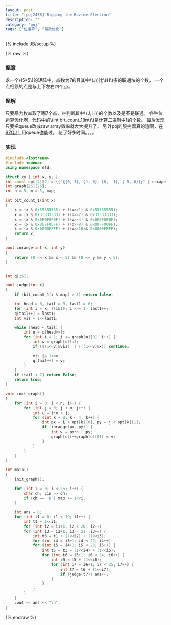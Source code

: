 ```yaml
---
layout: post
title: "[poj2458] Rigging the Bovine Election"
description: ""
category: "poj"
tags: ["位运算", "常数优化"]
---
```

{% include JB/setup %}

{% raw %}
### 题意
求一个\\(5\*5\\)的矩阵中，点数为7的且其中\\(J\\)比\\(H\\)多的联通块的个数，
一个点相领的点是与上下左右四个点。

### 题解
只要暴力枚举取了哪7个点，并判断其中\\(J, H\\)的个数以及是不是联通。
各种位运算优化啊，代码中的\\(int bit\_count\_1(int)\\)是计算二进制中1的个数。
最后发现只要把queue改成raw array效率就大大提升了。
另外poj的服务器真的渣啊，在[BZOJ][1]上用queue也能过。
花了好多时间。。。。

### 实现
```cpp
#include <iostream>
#include <queue>
using namespace std;

struct xy { int x, y; };
int const opt[4][2] = {{"{{0, 1}, {1, 0}, {0, -1}, {-1, 0}};" | escape }}
int graph[26][26];
int n = 5, m = 5, map;

int bit_count_1(int x)
{
	x = (x & 0x55555555) + ((x>>1) & 0x55555555);
	x = (x & 0x33333333) + ((x>>2) & 0x33333333);
	x = (x & 0x0F0F0F0F) + ((x>>4) & 0x0F0F0F0F);
	x = (x & 0x00FF00FF) + ((x>>8) & 0x00FF00FF);
	x = (x & 0x0000FFFF) + ((x>>16)& 0x0000FFFF);
	return x;
}

bool inrange(int x, int y)
{
	return (0 <= x && x < 5) && (0 <= y && y < 5);
}


int q[26];

bool judge(int x)
{
	if (bit_count_1(x & map) > 3) return false;

	int head = 0, tail = 0, last1 = 0;
	for (int i = x; !(i&1); i >>= 1) last1++;
	q[tail++] = last1;
	int vis = 1<<last1;

	while (head < tail) {
		int u = q[head++];
		for (int i = 1; i <= graph[u][0]; i++) {
			int v = graph[u][i];
			if (((1<<v)&vis) || !((1<<v)&x)) continue;

			vis |= 1<<v;
			q[tail++] = v;
		}
	}
	if (tail < 7) return false;
	return true;
}

void init_graph()
{
	for (int i = 0; i < n; i++) {
		for (int j = 0; j < m; j++) {
			int u = i*n + j;
			for (int k = 0; k < 4; k++) {
				int px = i + opt[k][0], py = j + opt[k][1];
				if (inrange(px, py)) {
					int v = px*n + py;
					graph[u][++graph[u][0]] = v;
				}
			}
		}
	}
}

int main()
{
	init_graph();

	for (int i = 0; i < 25; i++) {
		char ch; cin >> ch;
		if (ch == 'H') map += 1<<i;
	}

	int ans = 0;
	for (int i1 = 0; i1 < 19; i1++) {
		int t1 = 1<<i1;
		for (int i2 = i1+1; i2 < 20; i2++)
		for (int i3 = i2+1; i3 < 21; i3++) {
			int t3 = t1 + (1<<i2) + (1<<i3);
			for (int i4 = i3+1; i4 < 22; i4++)
			for (int i5 = i4+1; i5 < 23; i5++) {
				int t5 = t3 + (1<<i4) + (1<<i5);
				for (int i6 = i5+1; i6 < 24; i6++) {
					int t6 = t5 + (1<<i6);
					for (int i7 = i6+1; i7 < 25; i7++) {
						int t7 = t6 + (1<<i7);
						if (judge(t7)) ans++;
					}
				}
			}
		}
	}
	cout << ans << "\n";
}

```
[1]: http://www.lydsy.com/JudgeOnline/problem.php?id=1675

{% endraw %}

